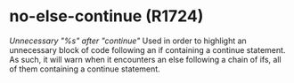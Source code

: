 # no-else-continue (R1724)
*Unnecessary \"%s\" after \"continue\"* Used in order to highlight an
unnecessary block of code following an if containing a continue
statement. As such, it will warn when it encounters an else following a
chain of ifs, all of them containing a continue statement.
